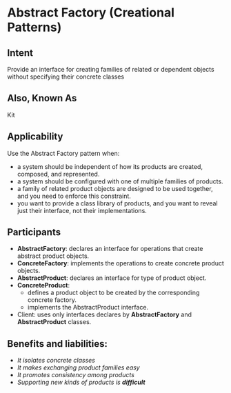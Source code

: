 # Abstract Factory (Creational Patterns)

## Intent

Provide an interface for creating families of related or dependent objects without specifying their concrete classes

## Also, Known As

Kit

## Applicability

Use the Abstract Factory pattern when:

* a system should be independent of how its products are created, composed, and represented.
* a system should be configured with one of multiple families of products.
* a family of related product objects are designed to be used together, and you need to enforce this constraint.
* you want to provide a class library of products, and you want to reveal just their interface, not their implementations.

## Participants

* **AbstractFactory**: declares an interface for operations that create abstract product objects.
* **ConcreteFactory**: implements the operations to create concrete product objects.
* **AbstractProduct**: declares an interface for type of product object.
* **ConcreteProduct**: 
  * defines a product object to be created by the corresponding concrete factory.
  * implements the AbstractProduct interface.
* Client: uses only interfaces declares by **AbstractFactory** and **AbstractProduct** classes.

## Benefits and liabilities:

* _It isolates concrete classes_
* _It makes exchanging product families easy_
* _It promotes consistency among products_
* _Supporting new kinds of products is **difficult**_